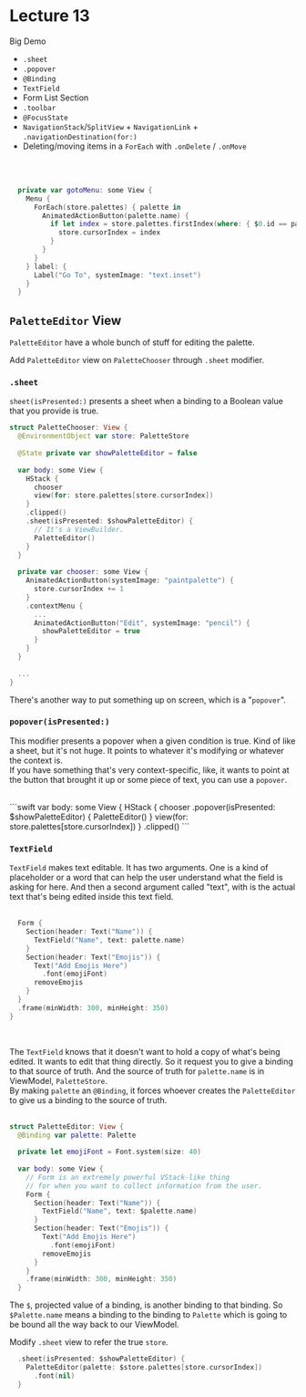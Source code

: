 #  Lecture 13

Big Demo
  + ```.sheet```
  + ```.popover```
  + ```@Binding```
  + ```TextField```
  + Form List Section
  + ```.toolbar```
  + ```@FocusState```
  + ```NavigationStack```/```SplitView``` + ```NavigationLink``` + ```.navigationDestination(for:)```
  + Deleting/moving items in a ```ForEach``` with ```.onDelete``` / ```.onMove```

<br/><br/>

```swift
  private var gotoMenu: some View {
    Menu {
      ForEach(store.palettes) { palette in
        AnimatedActionButton(palette.name) {
          if let index = store.palettes.firstIndex(where: { $0.id == palette.id }) {
            store.cursorIndex = index
          }
        }
      }
    } label: {
      Label("Go To", systemImage: "text.inset")
    }
  }
```


## ```PaletteEditor``` View
```PaletteEditor``` have a whole bunch of stuff for editing the palette.<br/>



Add ```PaletteEditor``` view on ```PaletteChooser``` through ```.sheet``` modifier.

### ```.sheet```

```sheet(isPresented:)``` presents a sheet when a binding to a Boolean value that you provide is true.

```swift
struct PaletteChooser: View {
  @EnvironmentObject var store: PaletteStore
  
  @State private var showPaletteEditor = false
  
  var body: some View {
    HStack {
      chooser
      view(for: store.palettes[store.cursorIndex])
    }
    .clipped()
    .sheet(isPresented: $showPaletteEditor) {
      // It's a ViewBuilder.
      PaletteEditor()
    }
  }
  
  private var chooser: some View {
    AnimatedActionButton(systemImage: "paintpalette") {
      store.cursorIndex += 1
    }
    .contextMenu {
      ...
      AnimatedActionButton("Edit", systemImage: "pencil") {
        showPaletteEditor = true
      }
    }
  }
  
  ...
}
```

There's another way to put something up on screen, which is a "```popover```".

### ```popover(isPresented:)```
This modifier presents a popover when a given condition is true.
Kind of like a sheet, but it's not huge. It points to whatever it's modifying or whatever the context is.
<br/>
If you have something that's very context-specific, like, it wants to point at the button that brought it up or some piece of text, you can use a ```popover```.

<br/>
```swift
var body: some View {
  HStack {
    chooser
      .popover(isPresented: $showPaletteEditor) {
        PaletteEditor()
       }
    view(for: store.palettes[store.cursorIndex])
  }
  .clipped()
```

<br/>

### `TextField`


```TextField``` makes text editable. It has two arguments.
One is a kind of placeholder or a word that can help the user understand what the field is asking for here.
And then a second argument called "text", with is the actual text that's being edited inside this text field.
<br/><br/>

```swift
  Form {
    Section(header: Text("Name")) {
      TextField("Name", text: palette.name)
    }
    Section(header: Text("Emojis")) {
      Text("Add Emojis Here")
        .font(emojiFont)
      removeEmojis
    }
  }
  .frame(minWidth: 300, minHeight: 350)
}
```
<br/>

The `TextField` knows that it doesn't want to hold a copy of what's being edited. It wants to edit that thing directly.
So it request you to give a binding to that source of truth. And the source of truth for `palette.name` is in ViewModel, `PaletteStore`.<br/>
By making `palette` an `@Binding`, it forces whoever creates the `PaletteEditor` to give us a binding to the source of truth.
<br/><br/>

```swift
struct PaletteEditor: View {
  @Binding var palette: Palette
  
  private let emojiFont = Font.system(size: 40)
  
  var body: some View {
    // Form is an extremely powerful VStack-like thing
    // for when you want to collect information from the user.
    Form {
      Section(header: Text("Name")) {
        TextField("Name", text: $palette.name)
      }
      Section(header: Text("Emojis")) {
        Text("Add Emojis Here")
          .font(emojiFont)
        removeEmojis
      }
    }
    .frame(minWidth: 300, minHeight: 350)
  }
```

The `$`, projected value of a binding, is another binding to that binding. So `$Palette.name` means a binding to the binding to `Palette` which is going to be bound all the way back to our ViewModel.
<br/>

Modify `.sheet` view to refer the true `store`.

```swift
  .sheet(isPresented: $showPaletteEditor) {
    PaletteEditor(palette: $store.palettes[store.cursorIndex])
      .font(nil)
  }
```

<br/>
